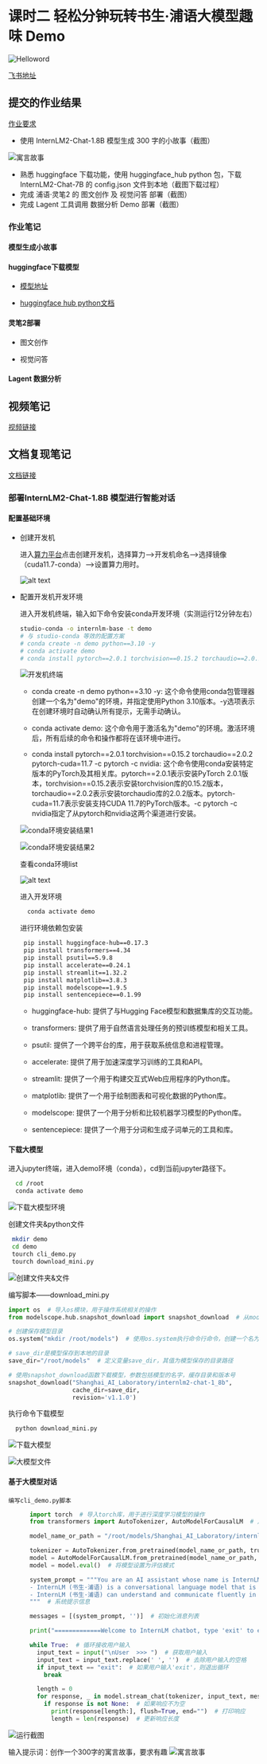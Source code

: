 # 课时二 轻松分钟玩转书生·浦语大模型趣味 Demo

![Helloword](image.png)

[飞书地址](https://aicarrier.feishu.cn/wiki/Vv4swUFMni5DiMkcasUczUp9nid#LSBkd2cTHorhsAx5jZAcO0B3nqe)






## 提交的作业结果

[作业要求](https://github.com/InternLM/Tutorial/blob/camp2/helloworld/homework.md)

- 使用 InternLM2-Chat-1.8B 模型生成 300 字的小故事（截图）

![寓言故事](image-11.png)

- 熟悉 huggingface 下载功能，使用 huggingface_hub python 包，下载 InternLM2-Chat-7B 的 config.json 文件到本地（截图下载过程）
- 完成 浦语·灵笔2 的 图文创作 及 视觉问答 部署（截图）
- 完成 Lagent 工具调用 数据分析 Demo 部署（截图）

### 作业笔记

#### 模型生成小故事

#### huggingface下载模型

- [模型地址](https://huggingface.co/internlm/internlm2-chat-1_8b)

- [huggingface hub python文档](https://huggingface.co/docs/huggingface_hub/quick-start)

#### 灵笔2部署

- 图文创作

- 视觉问答

#### Lagent 数据分析

## 视频笔记

[视频链接](https://www.bilibili.com/video/BV1AH4y1H78d/)

## 文档复现笔记

[文档链接](https://github.com/InternLM/Tutorial/blob/camp2/helloworld/hello_world.md)

### 部署InternLM2-Chat-1.8B 模型进行智能对话

#### 配置基础环境

- 创建开发机

  进入[算力平台](https://studio.intern-ai.org.cn/)点击创建开发机，选择算力——>开发机命名——>选择镜像（cuda11.7-conda）——>设置算力用时。

  ![alt text](image-2.png)


- 配置开发机开发环境
  
  进入开发机终端，输入如下命令安装conda开发环境（实测运行12分钟左右）
  
  ``` bash
  studio-conda -o internlm-base -t demo
  # 与 studio-conda 等效的配置方案
  # conda create -n demo python==3.10 -y
  # conda activate demo
  # conda install pytorch==2.0.1 torchvision==0.15.2 torchaudio==2.0.2 pytorch-cuda=11.7 -c pytorch -c nvidia
  ```
  ![开发机终端](image-1.png)

  - conda create -n demo python==3.10 -y: 这个命令使用conda包管理器创建一个名为"demo"的环境，并指定使用Python 3.10版本。-y选项表示在创建环境时自动确认所有提示，无需手动确认。

  - conda activate demo: 这个命令用于激活名为"demo"的环境。激活环境后，所有后续的命令和操作都将在该环境中进行。

  - conda install pytorch==2.0.1 torchvision==0.15.2 torchaudio==2.0.2 pytorch-cuda=11.7 -c pytorch -c nvidia: 这个命令使用conda安装特定版本的PyTorch及其相关库。pytorch==2.0.1表示安装PyTorch 2.0.1版本，torchvision==0.15.2表示安装torchvision库的0.15.2版本，torchaudio==2.0.2表示安装torchaudio库的2.0.2版本。pytorch-cuda=11.7表示安装支持CUDA 11.7的PyTorch版本。-c pytorch -c nvidia指定了从pytorch和nvidia这两个渠道进行安装。

  ![conda环境安装结果1](image-3.png)
  
  ![conda环境安装结果2](image-4.png)

  查看conda环境list

  ![alt text](image-5.png)

  进入开发环境
  ``` bash
    conda activate demo
  ```

  

  进行环境依赖包安装

  ``` bash
   pip install huggingface-hub==0.17.3
   pip install transformers==4.34 
   pip install psutil==5.9.8
   pip install accelerate==0.24.1
   pip install streamlit==1.32.2 
   pip install matplotlib==3.8.3 
   pip install modelscope==1.9.5
   pip install sentencepiece==0.1.99
  ```

    - huggingface-hub: 提供了与Hugging Face模型和数据集库的交互功能。

    - transformers: 提供了用于自然语言处理任务的预训练模型和相关工具。

    - psutil: 提供了一个跨平台的库，用于获取系统信息和进程管理。

    - accelerate: 提供了用于加速深度学习训练的工具和API。

    - streamlit: 提供了一个用于构建交互式Web应用程序的Python库。

    - matplotlib: 提供了一个用于绘制图表和可视化数据的Python库。

    - modelscope: 提供了一个用于分析和比较机器学习模型的Python库。

    - sentencepiece: 提供了一个用于分词和生成子词单元的工具和库。

#### 下载大模型

  进入jupyter终端，进入demo环境（conda），cd到当前jupyter路径下。

``` bash
  cd /root
  conda activate demo
```
![下载大模型环境](image-6.png)

  创建文件夹&python文件

  ``` bash
   mkdir demo
   cd demo
   tourch cli_demo.py
   tourch download_mini.py
  ```

  ![创建文件夹&文件](image-7.png)

  编写脚本——download_mini.py

  ``` python
  import os  # 导入os模块，用于操作系统相关的操作
  from modelscope.hub.snapshot_download import snapshot_download  # 从modelscope.hub模块导入snapshot_download函数，用于下载模型

  # 创建保存模型目录
  os.system("mkdir /root/models")  # 使用os.system执行命令行命令，创建一个名为models的目录在/root路径下

  # save_dir是模型保存到本地的目录
  save_dir="/root/models"  # 定义变量save_dir，其值为模型保存的目录路径

  # 使用snapshot_download函数下载模型，参数包括模型的名字，缓存目录和版本号
  snapshot_download("Shanghai_AI_Laboratory/internlm2-chat-1_8b", 
                    cache_dir=save_dir, 
                    revision='v1.1.0')
  ```

  执行命令下载模型

  ``` bash
    python download_mini.py
  ```
  ![下载大模型](image-8.png)

  ![大模型文件](image-9.png)

  #### 基于大模型对话

    编写cli_demo.py脚本
  
  ```python  linenums="1"
        import torch  # 导入torch库，用于进行深度学习模型的操作
        from transformers import AutoTokenizer, AutoModelForCausalLM  # 从transformers库中导入AutoTokenizer和AutoModelForCausalLM，用于处理自然语言和加载模型

        model_name_or_path = "/root/models/Shanghai_AI_Laboratory/internlm2-chat-1_8b"  # 模型的名称或路径

        tokenizer = AutoTokenizer.from_pretrained(model_name_or_path, trust_remote_code=True, device_map='cuda:0')  # 加载预训练的tokenizer
        model = AutoModelForCausalLM.from_pretrained(model_name_or_path, trust_remote_code=True, torch_dtype=torch.bfloat16, device_map='cuda:0')  # 加载预训练的模型
        model = model.eval()  # 将模型设置为评估模式

        system_prompt = """You are an AI assistant whose name is InternLM (书生·浦语).
        - InternLM (书生·浦语) is a conversational language model that is developed by Shanghai AI Laboratory (上海人工智能实验室). It is designed to be helpful, honest, and harmless.
        - InternLM (书生·浦语) can understand and communicate fluently in the language chosen by the user such as English and 中文.
        """  # 系统提示信息

        messages = [(system_prompt, '')]  # 初始化消息列表

        print("=============Welcome to InternLM chatbot, type 'exit' to exit.=============")  # 打印欢迎信息

        while True:  # 循环接收用户输入
          input_text = input("\nUser  >>> ")  # 获取用户输入
          input_text = input_text.replace(' ', '')  # 去除用户输入的空格
          if input_text == "exit":  # 如果用户输入'exit'，则退出循环
            break

          length = 0
          for response, _ in model.stream_chat(tokenizer, input_text, messages):  # 使用模型进行聊天
            if response is not None:  # 如果响应不为空
              print(response[length:], flush=True, end="")  # 打印响应
              length = len(response)  # 更新响应长度
  ```

  ![运行截图](image-10.png)

  输入提示词：创作一个300字的寓言故事，要求有趣
  ![寓言故事](image-11.png)